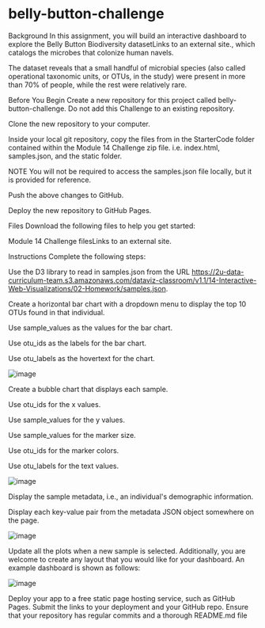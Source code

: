 # belly-button-challenge

Background
In this assignment, you will build an interactive dashboard to explore the Belly Button Biodiversity datasetLinks to an external site., which catalogs the microbes that colonize human navels.

The dataset reveals that a small handful of microbial species (also called operational taxonomic units, or OTUs, in the study) were present in more than 70% of people, while the rest were relatively rare.

Before You Begin
Create a new repository for this project called belly-button-challenge. Do not add this Challenge to an existing repository.

Clone the new repository to your computer.

Inside your local git repository, copy the files from in the StarterCode folder contained within the Module 14 Challenge zip file. i.e. index.html, samples.json, and the static folder.

NOTE
You will not be required to access the samples.json file locally, but it is provided for reference.

Push the above changes to GitHub.

Deploy the new repository to GitHub Pages.

Files
Download the following files to help you get started:

Module 14 Challenge filesLinks to an external site.

Instructions
Complete the following steps:

Use the D3 library to read in samples.json from the URL https://2u-data-curriculum-team.s3.amazonaws.com/dataviz-classroom/v1.1/14-Interactive-Web-Visualizations/02-Homework/samples.json.

Create a horizontal bar chart with a dropdown menu to display the top 10 OTUs found in that individual.

Use sample_values as the values for the bar chart.

Use otu_ids as the labels for the bar chart.

Use otu_labels as the hovertext for the chart.

![image](https://github.com/diegolondon/belly-button-challenge/assets/122496169/bbe8e42c-39c6-473d-bd30-1acf1dd93880)


Create a bubble chart that displays each sample.

Use otu_ids for the x values.

Use sample_values for the y values.

Use sample_values for the marker size.

Use otu_ids for the marker colors.

Use otu_labels for the text values.

![image](https://github.com/diegolondon/belly-button-challenge/assets/122496169/a0db04a6-d12b-4d6c-a44d-5696c541997f)


Display the sample metadata, i.e., an individual's demographic information.

Display each key-value pair from the metadata JSON object somewhere on the page.

![image](https://github.com/diegolondon/belly-button-challenge/assets/122496169/e046a8d2-d19b-4d58-be7b-5dcc3d9de965)


Update all the plots when a new sample is selected. Additionally, you are welcome to create any layout that you would like for your dashboard. An example dashboard is shown as follows:

![image](https://github.com/diegolondon/belly-button-challenge/assets/122496169/0edabe88-dccc-469a-9678-399311fcae68)


Deploy your app to a free static page hosting service, such as GitHub Pages. Submit the links to your deployment and your GitHub repo. Ensure that your repository has regular commits and a thorough README.md file
